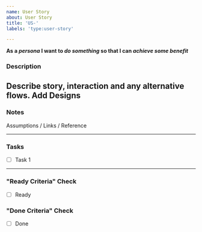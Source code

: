 ```yaml
---
name: User Story
about: User Story
title: 'US-'
labels: 'type:user-story'

---
```


**As a _persona_ I want to _do something_ so that I can _achieve some benefit_**

### Description

Describe story, interaction and any alternative flows. Add Designs
---

### Notes
Assumptions / Links / Reference

--- 

### Tasks
- [ ] Task 1

--- 

### "Ready Criteria" Check
- [ ] Ready


### "Done Criteria" Check
- [ ] Done

